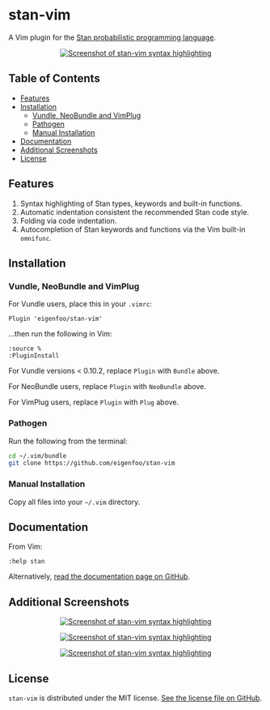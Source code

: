 # stan-vim

A Vim plugin for the [Stan probabilistic programming
language](https://mc-stan.org/).

<p align="center">
  <a href="https://raw.github.com/eigenfoo/stan-vim/master/screenshots/screenshot0.png"><img src="https://raw.github.com/eigenfoo/stan-vim/master/screenshots/screenshot0.png" alt="Screenshot of stan-vim syntax highlighting"></a>
</p>

## Table of Contents

- [Features](#features)
- [Installation](#installation)
  - [Vundle, NeoBundle and VimPlug](#vundle-neobundle-and-vimplug)
  - [Pathogen](#pathogen)
  - [Manual Installation](#manual-installation)
- [Documentation](#documentation)
- [Additional Screenshots](#additional-screenshots)
- [License](#license)

## Features

1. Syntax highlighting of Stan types, keywords and built-in functions.
1. Automatic indentation consistent the recommended Stan code style.
1. Folding via code indentation.
1. Autocompletion of Stan keywords and functions via the Vim built-in
   `omnifunc`.

## Installation

### Vundle, NeoBundle and VimPlug

For Vundle users, place this in your `.vimrc`:

```
Plugin 'eigenfoo/stan-vim'
```

...then run the following in Vim:

```
:source %
:PluginInstall
```

For Vundle versions < 0.10.2, replace `Plugin` with `Bundle` above.

For NeoBundle users, replace `Plugin` with `NeoBundle` above.

For VimPlug users, replace `Plugin` with `Plug` above.

### Pathogen

Run the following from the terminal:

```bash
cd ~/.vim/bundle
git clone https://github.com/eigenfoo/stan-vim
```

### Manual Installation

Copy all files into your `~/.vim` directory.

## Documentation

From Vim:

```
:help stan
```

Alternatively, [read the documentation page on
GitHub](https://github.com/eigenfoo/stan-vim/blob/master/doc/stan.txt).

## Additional Screenshots

<p align="center">
  <a href="https://raw.github.com/eigenfoo/stan-vim/master/screenshots/screenshot1.png"><img src="https://raw.github.com/eigenfoo/stan-vim/master/screenshots/screenshot1.png" alt="Screenshot of stan-vim syntax highlighting"></a>
</p>

<p align="center">
  <a href="https://raw.github.com/eigenfoo/stan-vim/master/screenshots/screenshot2.png"><img src="https://raw.github.com/eigenfoo/stan-vim/master/screenshots/screenshot2.png" alt="Screenshot of stan-vim syntax highlighting"></a>
</p>

<p align="center">
  <a href="https://raw.github.com/eigenfoo/stan-vim/master/screenshots/screenshot3.png"><img src="https://raw.github.com/eigenfoo/stan-vim/master/screenshots/screenshot3.png" alt="Screenshot of stan-vim syntax highlighting"></a>
</p>

## License

`stan-vim` is distributed under the MIT license. [See the license file on
GitHub](https://github.com/eigenfoo/stan-vim/blob/master/LICENSE).
